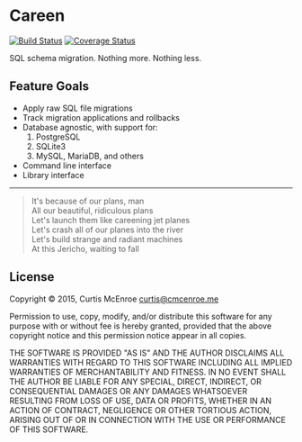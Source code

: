 # Careen

[![Build Status](https://travis-ci.org/programble/careen.svg?branch=master)](https://travis-ci.org/programble/careen)
[![Coverage Status](https://img.shields.io/coveralls/programble/careen.svg?style=flat)](https://coveralls.io/r/programble/careen?branch=master)

SQL schema migration. Nothing more. Nothing less.

## Feature Goals

- Apply raw SQL file migrations
- Track migration applications and rollbacks
- Database agnostic, with support for:
  1. PostgreSQL
  2. SQLite3
  3. MySQL, MariaDB, and others
- Command line interface
- Library interface

---

> It's because of our plans, man<br>
> All our beautiful, ridiculous plans<br>
> Let's launch them like careening jet planes<br>
> Let's crash all of our planes into the river<br>
> Let's build strange and radiant machines<br>
> At this Jericho, waiting to fall<br>

## License

Copyright © 2015, Curtis McEnroe <curtis@cmcenroe.me>

Permission to use, copy, modify, and/or distribute this software for any
purpose with or without fee is hereby granted, provided that the above
copyright notice and this permission notice appear in all copies.

THE SOFTWARE IS PROVIDED "AS IS" AND THE AUTHOR DISCLAIMS ALL WARRANTIES
WITH REGARD TO THIS SOFTWARE INCLUDING ALL IMPLIED WARRANTIES OF
MERCHANTABILITY AND FITNESS. IN NO EVENT SHALL THE AUTHOR BE LIABLE FOR
ANY SPECIAL, DIRECT, INDIRECT, OR CONSEQUENTIAL DAMAGES OR ANY DAMAGES
WHATSOEVER RESULTING FROM LOSS OF USE, DATA OR PROFITS, WHETHER IN AN
ACTION OF CONTRACT, NEGLIGENCE OR OTHER TORTIOUS ACTION, ARISING OUT OF
OR IN CONNECTION WITH THE USE OR PERFORMANCE OF THIS SOFTWARE.
